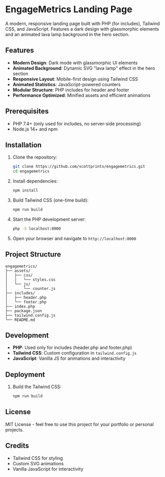 # EngageMetrics Landing Page

A modern, responsive landing page built with PHP (for includes), Tailwind CSS, and JavaScript. Features a dark design with glassmorphic elements and an animated lava lamp background in the hero section.

## Features

- **Modern Design**: Dark mode with glassmorphic UI elements
- **Animated Background**: Dynamic SVG "lava lamp" effect in the hero section
- **Responsive Layout**: Mobile-first design using Tailwind CSS
- **Animated Statistics**: JavaScript-powered counters
- **Modular Structure**: PHP includes for header and footer
- **Performance Optimized**: Minified assets and efficient animations

## Prerequisites

- PHP 7.4+ (only used for includes, no server-side processing)
- Node.js 14+ and npm

## Installation

1. Clone the repository:
   ```bash
   git clone https://github.com/scottprints/engagemetrics.git
   cd engagemetrics
   ```

2. Install dependencies:
   ```bash
   npm install
   ```

3. Build Tailwind CSS (one-time build):
   ```bash
   npm run build
   ```

4. Start the PHP development server:
   ```bash
   php -S localhost:8000
   ```

5. Open your browser and navigate to `http://localhost:8000`

## Project Structure

```
engagemetrics/
├── assets/
│   ├── css/
│   │   └── styles.css
│   └── js/
│       └── counter.js
├── includes/
│   ├── header.php
│   └── footer.php
├── index.php
├── package.json
├── tailwind.config.js
└── README.md
```

## Development

- **PHP**: Used only for includes (header.php and footer.php)
- **Tailwind CSS**: Custom configuration in `tailwind.config.js`
- **JavaScript**: Vanilla JS for animations and interactivity

## Deployment

1. Build the Tailwind CSS:
   ```bash
   npm run build
   ```

## License

MIT License - feel free to use this project for your portfolio or personal projects.

## Credits

- Tailwind CSS for styling
- Custom SVG animations
- Vanilla JavaScript for interactivity 